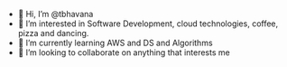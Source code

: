 - 👋 Hi, I’m @tbhavana
- 👀 I’m interested in Software Development, cloud technologies, coffee, pizza and dancing.
- 🌱 I’m currently learning AWS and DS and Algorithms
- 💞️ I’m looking to collaborate on anything that interests me

<!---
tbhavana/tbhavana is a ✨ special ✨ repository because its `README.md` (this file) appears on your GitHub profile.
You can click the Preview link to take a look at your changes.
--->
